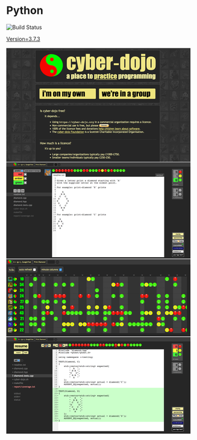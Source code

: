 # Python

![Build Status](https://travis-ci.org/cyber-dojo-languages/python.svg?branch=master)

[Version=3.7.3](https://github.com/cyber-dojo-languages/python/blob/master/check_version.sh)

![cyber-dojo.org home page](https://github.com/cyber-dojo/cyber-dojo/blob/master/shared/home_page_snapshot.png)
